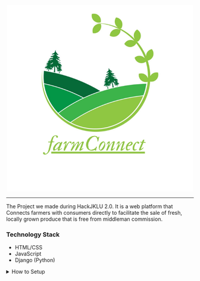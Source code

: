 <div align="Center">

![farmConnect](./Others/farmConnect.png)

</div>
<hr>
The Project we made during HackJKLU 2.0. It is a web platform that Connects farmers with consumers directly to facilitate the sale of fresh, locally grown produce that is free from middleman commission.

### Technology Stack
* HTML/CSS
* JavaScript
* Django (Python)

<details>
	<summary>How to Setup</summary>

cmd >

	git clone https://github.com/Yarr-JKLU/Project_HackJKLU_2.0.git
	cd Project_HackJKLU_2.0/farmConnect
	pip install django mysqlclient

mysql >

    CREATE DATABASE farmConnect;
	CREATE USER 'yarr'@'localhost' IDENTIFIED BY 'yarr.GG@5000';
	GRANT ALL ON farmConnect.* TO 'yarr'@'localhost';
	FLUSH PRIVILEGES;

python >

	py manage.py makemigrations
	py manage.py migrate
	py manage.py createsuperuser

django-admin >

	Create Groups `farmers` & `consumers`.
	Create Test Users `farmer001` & `consumer001`.
	Add the Test Users to respective Groups.

</details>